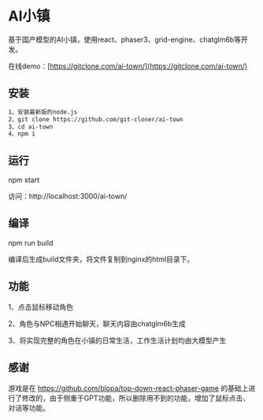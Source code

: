 # AI小镇

基于国产模型的AI小镇，使用react、phaser3、grid-engine、chatglm6b等开发。

在线demo：[https://gitclone.com/ai-town/](https://gitclone.com/ai-town/)

## 安装

```bash
1、安装最新版的node.js
2、git clone https://github.com/git-cloner/ai-town
3、cd ai-town
4、npm i
```

## 运行

npm start

访问：http://localhost:3000/ai-town/

## 编译

npm run build

编译后生成build文件夹，将文件复制到nginx的html目录下。

## 功能

1、点击鼠标移动角色

2、角色与NPC相遇开始聊天，聊天内容由chatglm6b生成

3、将实现完整的角色在小镇的日常生活，工作生活计划均由大模型产生

## 感谢

游戏是在 https://github.com/blopa/top-down-react-phaser-game 的基础上进行了修改的，由于侧重于GPT功能，所以删除用不到的功能，增加了鼠标点击、对话等功能。